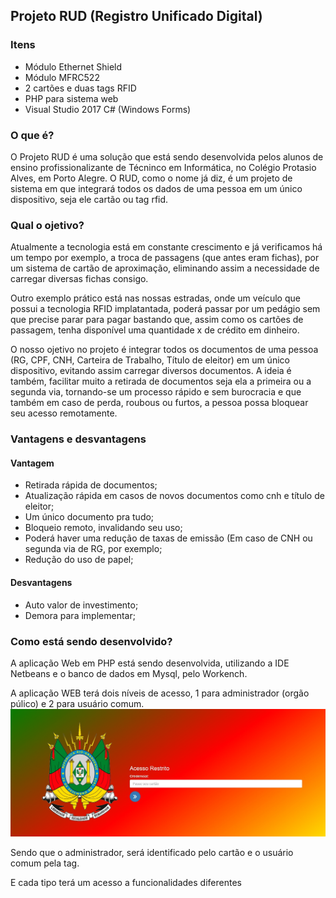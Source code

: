 

<h2>Projeto RUD (Registro Unificado Digital)</h2>

<h3>Itens</h3>

<ul>
  <li>Módulo Ethernet Shield</li>
  <li>Módulo MFRC522</li>
  <li>2 cartões e duas tags RFID</li>
  <li>PHP para sistema web</li>
  <li>Visual Studio 2017 C# (Windows Forms)</li>
</ul>

<h3>O que é?</h3>

<p>O Projeto RUD é uma solução que está sendo desenvolvida pelos alunos de ensino profissionalizante de Técninco em Informática, no Colégio Protasio Alves, em Porto Alegre.
O RUD, como o nome já diz, é um projeto de sistema em que integrará todos os dados de uma pessoa em um único dispositivo, seja ele cartão ou tag rfid.
  
<h3>Qual o ojetivo?</h3>

<p>Atualmente a tecnologia está em constante crescimento e já verificamos há um tempo por exemplo, a troca de passagens (que antes eram fichas), por um sistema de cartão de aproximação, eliminando assim a necessidade de carregar diversas fichas consigo. 
<p>Outro exemplo prático está nas nossas estradas, onde um veículo que possui a tecnologia RFID implatantada, poderá passar por um pedágio sem que precise parar para pagar bastando que, assim como os cartões de passagem, tenha disponível uma quantidade x de crédito em dinheiro.
<p>O nosso ojetivo no projeto é integrar todos os documentos de uma pessoa (RG, CPF, CNH, Carteira de Trabalho, Título de eleitor) em um único dispositivo, evitando assim carregar diversos documentos. A ideia é também, facilitar muito a retirada de documentos seja ela a primeira ou a segunda via, tornando-se um processo rápido e sem burocracia e que também em caso de perda, roubous ou furtos, a pessoa possa bloquear seu acesso remotamente.
  
<h3>Vantagens e desvantagens</h3>

<h4>Vantagem</h4>
<ul>
  <li>Retirada rápida de documentos;</li>
  <li>Atualização rápida em casos de novos documentos como cnh e título de eleitor;</li>
  <li>Um único documento pra tudo;</li>
  <li>Bloqueio remoto, invalidando seu uso;</li>
  <li>Poderá haver uma redução de taxas de emissão (Em caso de CNH ou segunda via de RG, por exemplo;</li>
  <li>Redução do uso de papel;</li>
</ul>

<h4>Desvantagens</h4>
  <ul>
    <li>Auto valor de investimento;</li>
    <li>Demora para implementar;</li>
  </ul>
  
  <h3>Como está sendo desenvolvido?</h3>
  
   <p>A aplicação Web em PHP está sendo desenvolvida, utilizando a IDE Netbeans e o banco de dados em Mysql, pelo Workench.</p>
   <p>A aplicação WEB terá dois níveis de acesso, 1 para administrador (orgão púlico) e 2 para usuário comum.
    
  <img src="exemplo.jpg">  
  
  <p>Sendo que o administrador, será identificado pelo cartão e o usuário comum pela tag.
  
  E cada tipo terá um acesso a funcionalidades diferentes
    
